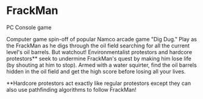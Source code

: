 # FrackMan

PC Console game

Computer game spin-off of popular Namco arcade game "Dig Dug." Play as the FrackMan as he digs through the oil field searching for all the current level's oil barrels. But watchout! Environmentalist protestors and hardcore protestors** seek to undermine FrackMan's quest by making him lose life (by shouting at him to stop). Armed with a water squirter, find the oil barrels hidden in the oil field and get the high score before losing all your lives. 

**Hardcore protestors act exactly like regular protestors except they can also use pathfinding algorithms to follow FrackMan!
